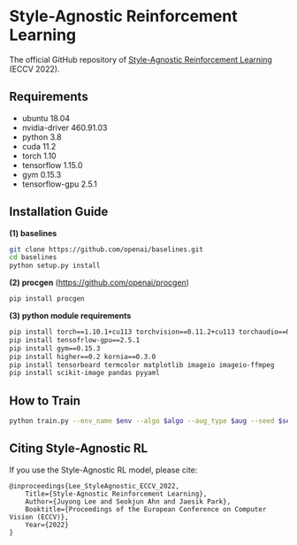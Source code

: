 # Style-Agnostic Reinforcement Learning
The official GitHub repository of [Style-Agnostic Reinforcement Learning]() (ECCV 2022). 

## Requirements
- ubuntu 18.04    
- nvidia-driver 460.91.03    
- python 3.8     
- cuda 11.2     
- torch 1.10   
- tensorflow 1.15.0
- gym 0.15.3  
- tensorflow-gpu 2.5.1

## Installation Guide
**(1) baselines**
```bash
git clone https://github.com/openai/baselines.git
cd baselines 
python setup.py install 
```

**(2) procgen** (https://github.com/openai/procgen)
```bash
pip install procgen
```

**(3) python module requirements**
```bash
pip install torch==1.10.1+cu113 torchvision==0.11.2+cu113 torchaudio==0.10.1+cu113 -f https://download.pytorch.org/whl/cu113/torch_stable.html
pip install tensofrlow-gpu==2.5.1 
pip install gym==0.15.3
pip install higher==0.2 kornia==0.3.0
pip install tensorboard termcolor matplotlib imageio imageio-ffmpeg 
pip install scikit-image pandas pyyaml
```

## How to Train
```bash
python train.py --env_name $env --algo $algo --aug_type $aug --seed $seed --gpu_device $gpu
```

## Citing Style-Agnostic RL
If you use the Style-Agnostic RL model, please cite:
```
@inproceedings{Lee_StyleAgnostic_ECCV_2022,
    Title={Style-Agnostic Reinforcement Learning},
    Author={Juyong Lee and Seokjun Ahn and Jaesik Park},
    Booktitle={Proceedings of the European Conference on Computer Vision (ECCV)},
    Year={2022}
}
```